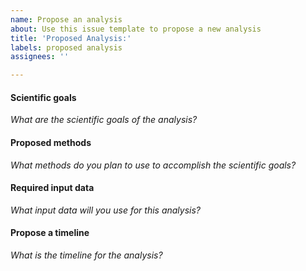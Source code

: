 ```yaml
---
name: Propose an analysis
about: Use this issue template to propose a new analysis
title: 'Proposed Analysis:'
labels: proposed analysis
assignees: ''

---
```


<!--Hi there! Please take a moment to fill out the template below.-->

#### Scientific goals

_What are the scientific goals of the analysis?_

#### Proposed methods

_What methods do you plan to use to accomplish the scientific goals?_

#### Required input data

_What input data will you use for this analysis?_

#### Propose a timeline

_What is the timeline for the analysis?_
